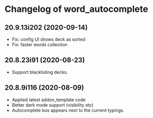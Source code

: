 # Changelog of word_autocomplete

[comment]: # (DO NOT MODIFY. new changelog goes here)

## 20.9.13i202 (2020-09-14)

- Fix: config UI shows deck as sorted
- Fix: faster words collection

## 20.8.23i91 (2020-08-23)

- Support blacklisting decks.

## 20.8.9i116 (2020-08-09)

- Applied latest addon_template code
- Better dark mode support (visibility etc)
- Autocomplete box appears next to the current typings.

